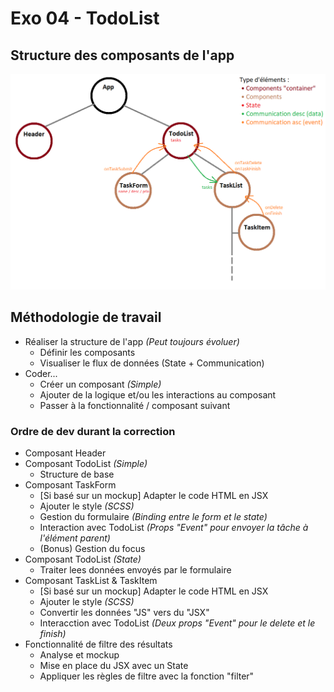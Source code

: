 # Exo 04 - TodoList

## Structure des composants de l'app
![App Structure](./public/structure.png)

## Méthodologie de travail
- Réaliser la structure de l'app _(Peut toujours évoluer)_
    - Définir les composants
    - Visualiser le flux de données (State + Communication)
- Coder...
    - Créer un composant _(Simple)_
    - Ajouter de la logique et/ou les interactions au composant
    - Passer à la fonctionnalité / composant suivant

### Ordre de dev durant la correction
- Composant Header
- Composant TodoList _(Simple)_
    - Structure de base
- Composant TaskForm
    - [Si basé sur un mockup] Adapter le code HTML en JSX
    - Ajouter le style _(SCSS)_
    - Gestion du formulaire _(Binding entre le form et le state)_
    - Interaction avec TodoList _(Props "Event" pour envoyer la tâche à l'élément parent)_
    - (Bonus) Gestion du focus
- Composant TodoList _(State)_
    - Traiter lees données envoyés par le formulaire
- Composant TaskList & TaskItem
    - [Si basé sur un mockup] Adapter le code HTML en JSX
    - Ajouter le style _(SCSS)_
    - Convertir les données "JS" vers du "JSX"
    - Interacction avec TodoList _(Deux props "Event" pour le delete et le finish)_
- Fonctionnalité de filtre des résultats
    - Analyse et mockup
    - Mise en place du JSX avec un State
    - Appliquer les règles de filtre avec la fonction "filter"